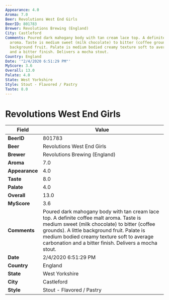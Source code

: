 ```yaml
---
Appearance: 4.0
Aroma: 7.0
Beer: Revolutions West End Girls
BeerID: 801783
Brewer: Revolutions Brewing (England)
City: Castleford
Comments: Poured dark mahogany body with tan cream lace top. A definite coffee malt
  aroma. Taste is medium sweet (milk chocolate) to bitter (coffee grounds). A little
  background fruit. Palate is medium bodied creamy texture soft to average carbonation
  and a bitter finish. Delivers a mocha stout.
Country: England
Date: '"2/4/2020 6:51:29 PM"'
MyScore: 3.6
Overall: 13.0
Palate: 4.0
State: West Yorkshire
Style: Stout - Flavored / Pastry
Taste: 8.0
---
```


# Revolutions West End Girls

| Field         | Value |
|---------------|-------|
| **BeerID** | 801783 |
| **Beer** | Revolutions West End Girls |
| **Brewer** | Revolutions Brewing (England) |
| **Aroma** | 7.0 |
| **Appearance** | 4.0 |
| **Taste** | 8.0 |
| **Palate** | 4.0 |
| **Overall** | 13.0 |
| **MyScore** | 3.6 |
| **Comments** | Poured dark mahogany body with tan cream lace top. A definite coffee malt aroma. Taste is medium sweet (milk chocolate) to bitter (coffee grounds). A little background fruit. Palate is medium bodied creamy texture soft to average carbonation and a bitter finish. Delivers a mocha stout. |
| **Date** | 2/4/2020 6:51:29 PM |
| **Country** | England |
| **State** | West Yorkshire |
| **City** | Castleford |
| **Style** | Stout - Flavored / Pastry |

